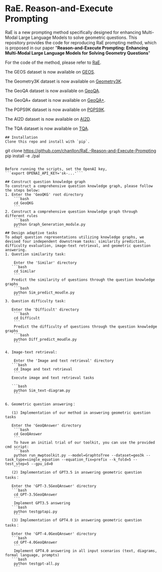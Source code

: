 # RaE. Reason-and-Execute Prompting

RaE is a new prompting method specifically designed for enhancing Multi-Modal Large Language Models to solve geometric questions. This repository provides the code for reproducing RaE prompting method, which is proposed in our paper "**Reason-and-Execute Prompting: Enhancing Multi-Modal Large Language Models for Solving Geometry Questions**" 

For the code of the method, please refer to [RaE](https://github.com/chanllon/RaE.-Reason-and-Execute-Prompting).

The GEOS  dataset is now available on [GEOS](https://geometry.allenai.org).

The Geometry3K  dataset is now available on [Geometry3K](https://lupantech.github.io/inter-gps/).

The GeoQA dataset is now available on [GeoQA](https://github.com/chenjudge/GeoQA).

The GeoQA+  dataset is now available on [GeoQA+](https://github.com/SCNU203/GeoQA-Plus).

The PGPS9K  dataset is now available on [PGPS9K](https://github.com/mingliangzhang2018/PGPS).

The AI2D  dataset is now available on [AI2D](http://allenai.org/plato/diagram-understanding).

The TQA  dataset is now available on [TQA](http://textbookqa.org ).


```
## Installation
Clone this repo and install with `pip`.
```
git clone https://github.com/chanllon/RaE.-Reason-and-Execute-Prompting
pip install -e ./pal
```

Before running the scripts, set the OpenAI key,
```export OPENAI_API_KEY='sk-...'```

## Construct question knowledge graph
To construct a comprehensive question knowledge graph, please follow the steps below:
1. Enter the 'GeoQKG' root directory
    ```bash
    cd GeoQKG
    ```
2. Construct a comprehensive question knowledge graph through different rules
    ```bash
    python Graph_Generation_module.py
    ```
## Design adaptive tasks
To adapt question representations utilizing knowledge graphs, we devised four independent downstream tasks: similarity prediction, difficulty evaluation, image-text retrieval, and geometric question answering.
1. Question similarity task:

    Enter the 'Similar' directory
   ```bash
    cd Similar
    ```
   Predict the similarity of questions through the question knowledge graphs
    ```bash
    python Sim_predict_moudle.py
    ```
3. Question difficulty task:

   Enter the 'Difficult' directory
    ```bash
    cd Difficult
    ```
    Predict the difficulty of questions through the question knowledge graphs
    ```bash
    python Diff_predict_moudle.py
    ```

4. Image-text retrieval:

    Enter the 'Image and text retrieval' directory
   ```bash
    cd Image and text retrieval
    ```
   Execute image and text retrieval tasks

   ```bash
    python Sim_text-diagram.py
    ```
   
6. Geometric question answering：

   (1) Implementation of our method in answering geometric question tasks

   Enter the 'GeoQAnswer' directory
    ```bash
    cd GeoQAnswer
    ```
    To have an initial trial of our toolkit, you can use the provided cmd script:
    ```bash
    python run_mwptoolkit.py --model=GraphtoTree --dataset=geo3k --task_type=single_equation --equation_fix=prefix --k_fold=5 --test_step=5 --gpu_id=0
    ```
   (2) Implementation of GPT3.5 in answering geometric question tasks：

   Enter the 'GPT-3.5GeoQAnswer' directory
   ```bash
    cd GPT-3.5GeoQAnswer
    ```
    Implement GPT3.5 answering
   ```bash
    python testgptapi.py
    ```
   (3) Implementation of GPT4.0 in answering geometric question tasks：

   Enter the 'GPT-4.0GeoQAnswer' directory
   ```bash
    cd GPT-4.0GeoQAnswer
    ```
    Implement GPT4.0 answering in all input scenarios (text, diagrams, formal language, prompts)
   ```bash
    python testgpt-all.py
    ```
